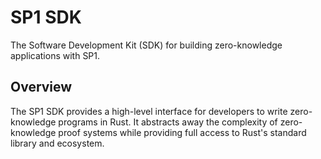 # SP1 SDK

The Software Development Kit (SDK) for building zero-knowledge applications with SP1.

## Overview

The SP1 SDK provides a high-level interface for developers to write zero-knowledge programs in Rust. It abstracts away the complexity of zero-knowledge proof systems while providing full access to Rust's standard library and ecosystem.
